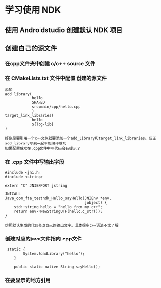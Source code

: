 # 学习使用 NDK

## 使用 Androidstudio 创建默认 NDK 项目

## 创建自己的源文件

### 在cpp文件夹中创建 c/c++ source 文件

### 在 CMakeLists.txt 文件中配置 创建的源文件

```
添加
add_library(
            hello
            SHARED
            src/main/cpp/hello.cpp
            )
target_link_libraries(
            hello
            ${log-lib}
)

好像是要引用一个c++文件就要添加一个add_library和target_link_libraries。反正add_library写到一起不能编译成功
如果配置成功在.cpp文件中写代码会有提示了
```

### 在 .cpp 文件中写输出字段

```
#include <jni.h>
#include <string>

extern "C" JNIEXPORT jstring

JNICALL
Java_com_fta_testndk_Hello_sayHello(JNIEnv *env,
                                    jobject) {
    std::string hello = "hello from my c++";
    return env->NewStringUTF(hello.c_str());
}

仿照默认生成的代码修改自己的输出文字。具体很多c++语法不太了解
```

### 创建对应的java文件指向.cpp文件

```
 static {
        System.loadLibrary("hello");
    }

    public static native String sayHello();
```

### 在要显示的地方引用

